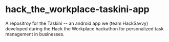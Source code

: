 # hack_the_workplace-taskini-app
A repositroy for the Taskini -- an android app we (team HackSavvy) developed during the Hack the Workplace hackathon for personalized task management in businesses.
